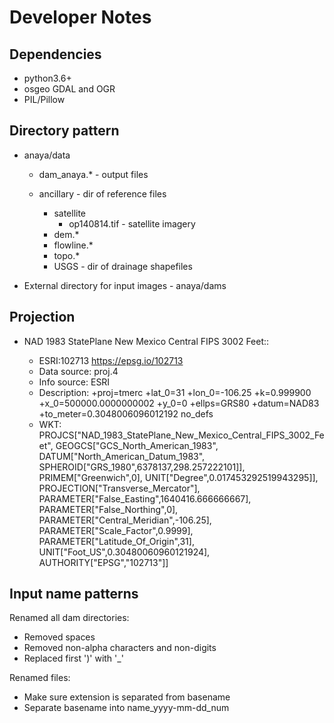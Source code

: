 # Developer Notes



## Dependencies
* python3.6+
* osgeo GDAL and OGR
* PIL/Pillow

## Directory pattern
* anaya/data

  * dam_anaya.* - output files
  * ancillary - dir of reference files

    * satellite
      * op140814.tif - satellite imagery
    * dem.*
    * flowline.*
    * topo.*
    * USGS - dir of drainage shapefiles

* External directory for input images - anaya/dams

## Projection

* NAD 1983 StatePlane New Mexico Central FIPS 3002 Feet::

  * ESRI:102713 https://epsg.io/102713
  * Data source: proj.4
  * Info source: ESRI
  * Description: +proj=tmerc +lat_0=31 +lon_0=-106.25 +k=0.999900 +x_0=500000.0000000002 +y_0=0 +ellps=GRS80 +datum=NAD83 +to_meter=0.3048006096012192 no_defs
  * WKT:
    PROJCS["NAD_1983_StatePlane_New_Mexico_Central_FIPS_3002_Feet",
    GEOGCS["GCS_North_American_1983",
        DATUM["North_American_Datum_1983",
            SPHEROID["GRS_1980",6378137,298.257222101]],
        PRIMEM["Greenwich",0],
        UNIT["Degree",0.017453292519943295]],
    PROJECTION["Transverse_Mercator"],
    PARAMETER["False_Easting",1640416.666666667],
    PARAMETER["False_Northing",0],
    PARAMETER["Central_Meridian",-106.25],
    PARAMETER["Scale_Factor",0.9999],
    PARAMETER["Latitude_Of_Origin",31],
    UNIT["Foot_US",0.30480060960121924],
    AUTHORITY["EPSG","102713"]]


## Input name patterns

Renamed all dam directories:
* Removed spaces
* Removed non-alpha characters and non-digits
* Replaced first ')' with '_'

Renamed files:
* Make sure extension is separated from basename
* Separate basename into name_yyyy-mm-dd_num
